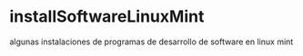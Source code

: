 # installSoftwareLinuxMint
algunas instalaciones de programas de desarrollo de software en linux mint
